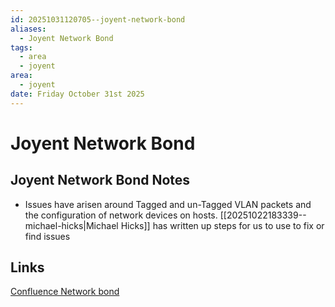 ```yaml
---
id: 20251031120705--joyent-network-bond
aliases:
  - Joyent Network Bond
tags:
  - area
  - joyent
area:
  - joyent
date: Friday October 31st 2025
---
```


# Joyent Network Bond

## Joyent Network Bond Notes

- Issues have arisen around Tagged and un-Tagged VLAN packets and the configuration of network
  devices on hosts. [[20251022183339--michael-hicks|Michael Hicks]] has written up steps for us to
  use to fix or find issues

## Links

[Confluence Network bond](https://wiki-joyent.atlassian.net/wiki/spaces/sysops/pages/314507412/network.bond.repair)

